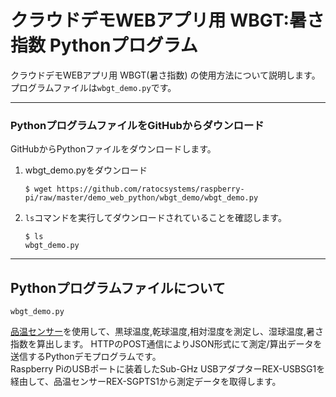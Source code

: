 # クラウドデモWEBアプリ用 WBGT:暑さ指数 Pythonプログラム

クラウドデモWEBアプリ用 WBGT(暑さ指数) の使用方法について説明します。  
プログラムファイルは`wbgt_demo.py`です。  

  
***
### PythonプログラムファイルをGitHubからダウンロード  
GitHubからPythonファイルをダウンロードします。
1. wbgt_demo.pyをダウンロード
    ```
    $ wget https://github.com/ratocsystems/raspberry-pi/raw/master/demo_web_python/wbgt_demo/wbgt_demo.py  
    ```  

1. `ls`コマンドを実行してダウンロードされていることを確認します。
    ```
    $ ls  
    wbgt_demo.py
    ```
  
***
## Pythonプログラムファイルについて
  
`wbgt_demo.py`  

[品温センサー](http://www.ratocsystems.com/products/subpage/smamoni/moromi1_kousei.html)を使用して、黒球温度,乾球温度,相対湿度を測定し、湿球温度,暑さ指数を算出します。
HTTPのPOST通信によりJSON形式にて測定/算出データを送信するPythonデモプログラムです。  
Raspberry PiのUSBポートに装着したSub-GHz USBアダプターREX-USBSG1を経由して、品温センサーREX-SGPTS1から測定データを取得します。

